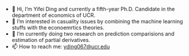 - 👋 Hi, I’m Yifei Ding and currently a fifth-year Ph.D. Candidate in the department of economics of UCR.
- 👀 I’m interested in casuality issues by combining the machine learning stuffs with the econoemrtics theories.
- 🌱 I’m currently doing two research on prediction comparisions and estimation of partial derivatives.
- 📫 How to reach me: yding067@ucr.edu 

<!---
YifeiDing-UCR/YifeiDing-UCR is a ✨ special ✨ repository because its `README.md` (this file) appears on your GitHub profile.
You can click the Preview link to take a look at your changes.
--->
